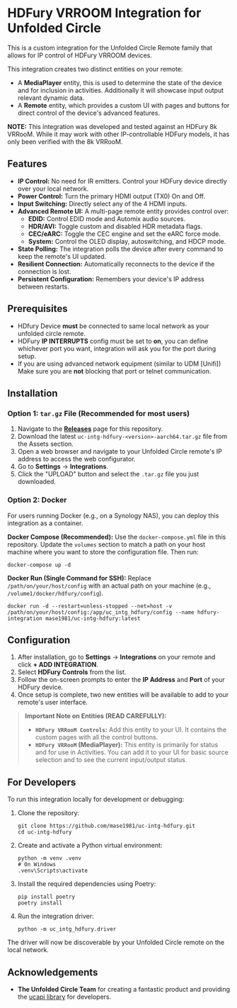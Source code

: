 # HDFury VRROOM Integration for Unfolded Circle

This is a custom integration for the Unfolded Circle Remote family that allows for IP control of HDFury VRROOM devices.

This integration creates two distinct entities on your remote:
* A **MediaPlayer** entity, this is used to determine the state of the device and for inclusion in activities. Additionally it will showcase input output relevant dynamic data.
* A **Remote** entity, which provides a custom UI with pages and buttons for direct control of the device's advanced features.

**NOTE:** This integration was developed and tested against an HDFury 8k VRRooM. While it may work with other IP-controllable HDFury models, it has only been verified with the 8k VRRooM. 

## Features

* **IP Control:** No need for IR emitters. Control your HDFury device directly over your local network.
* **Power Control:** Turn the primary HDMI output (TX0) On and Off.
* **Input Switching:** Directly select any of the 4 HDMI inputs.
* **Advanced Remote UI:** A multi-page remote entity provides control over:
    * **EDID:** Control EDID mode and Automix audio sources.
    * **HDR/AVI:** Toggle custom and disabled HDR metadata flags.
    * **CEC/eARC:** Toggle the CEC engine and set the eARC force mode.
    * **System:** Control the OLED display, autoswitching, and HDCP mode.
* **State Polling:** The integration polls the device after every command to keep the remote's UI updated.
* **Resilient Connection:** Automatically reconnects to the device if the connection is lost.
* **Persistent Configuration:** Remembers your device's IP address between restarts.

## Prerequisites

* HDfury Device **must** be connected to same local network as your unfolded circle remote.
* HDFury **IP INTERRUPTS** config must be set to **on**, you can define whichever port you want, integration will ask you for the port during setup. 
* If you are using advanced network equipment (similar to UDM [Unifi]) Make sure you are **not** blocking that port or telnet communication. 

## Installation

### Option 1: `tar.gz` File (Recommended for most users)
1.  Navigate to the [**Releases**](https://github.com/mase1981/uc-intg-hdfury/releases) page for this repository.
2.  Download the latest `uc-intg-hdfury-<version>-aarch64.tar.gz` file from the Assets section.
3.  Open a web browser and navigate to your Unfolded Circle remote's IP address to access the web configurator.
4.  Go to **Settings** -> **Integrations**.
5.  Click the "UPLOAD" button and select the `.tar.gz` file you just downloaded.

### Option 2: Docker
For users running Docker (e.g., on a Synology NAS), you can deploy this integration as a container.

**Docker Compose (Recommended):**
Use the `docker-compose.yml` file in this repository. Update the `volumes` section to match a path on your host machine where you want to store the configuration file. Then run:

    docker-compose up -d

**Docker Run (Single Command for SSH):**
Replace `/path/on/your/host/config` with an actual path on your machine (e.g., `/volume1/docker/hdfury/config`).

    docker run -d --restart=unless-stopped --net=host -v /path/on/your/host/config:/app/uc_intg_hdfury/config --name hdfury-integration mase1981/uc-intg-hdfury:latest

## Configuration

1.  After installation, go to **Settings** -> **Integrations** on your remote and click **+ ADD INTEGRATION**.
2.  Select **HDFury Controls** from the list.
3.  Follow the on-screen prompts to enter the **IP Address** and **Port** of your HDFury device.
4.  Once setup is complete, two new entities will be available to add to your remote's user interface.

> **Important Note on Entities (READ CAREFULLY):**
> * **`HDFury VRRooM Controls`:** Add this entity to your UI. It contains the custom pages with all the control buttons.
> * **`HDFury VRRooM` (MediaPlayer):** This entity is primarily for status and for use in Activities. You can add it to your UI for basic source selection and to see the current input/output status.

## For Developers

To run this integration locally for development or debugging:

1.  Clone the repository:

        git clone https://github.com/mase1981/uc-intg-hdfury.git
        cd uc-intg-hdfury

2.  Create and activate a Python virtual environment:

        python -m venv .venv
        # On Windows
        .venv\Scripts\activate

3.  Install the required dependencies using Poetry:

        pip install poetry
        poetry install

4.  Run the integration driver:

        python -m uc_intg_hdfury.driver

The driver will now be discoverable by your Unfolded Circle remote on the local network.

## Acknowledgements

* **The Unfolded Circle Team** for creating a fantastic product and providing the [ucapi library](https://github.com/unfoldedcircle/integration-python-library) for developers.
